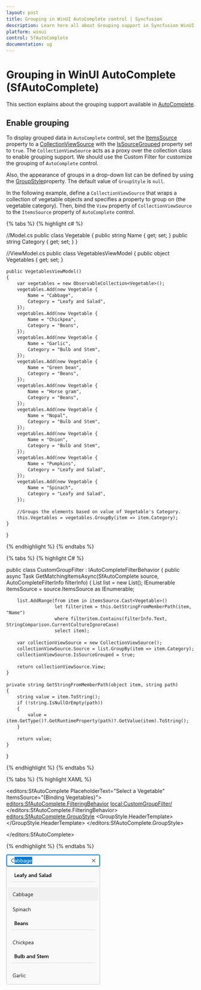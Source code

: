 ```yaml
---
layout: post
title: Grouping in WinUI AutoComplete control | Syncfusion
description: Learn here all about Grouping support in Syncfusion WinUI AutoComplete (multi-select AutoComplete) control with UI grouping and more.
platform: winui
control: SfAutoComplete
documentation: ug
---
```


# Grouping in WinUI AutoComplete (SfAutoComplete)

This section explains about the grouping support available in [AutoComplete]().

## Enable grouping

To display grouped data in `AutoComplete` control, set the [ItemsSource]() property to a [CollectionViewSource]() with the [IsSourceGrouped]() property set to `true`. The `CollectionViewSource` acts as a proxy over the collection class to enable grouping support. We should use the Custom Filter for customize the grouping of `AutoComplete` control.

Also, the appearance of groups in a drop-down list can be defined by using the [GroupStyle]()property. The default value of `GroupStyle` is `null`.

In the following example, define a `CollectionViewSource` that wraps a collection of vegetable objects and specifies a property to group on (the vegetable category). Then, bind the `View` property of `CollectionViewSource` to the `ItemsSource` property of `AutoComplete` control.

{% tabs %}
{% highlight c# %}

//Model.cs
public class Vegetable
{
    public string Name { get; set; }
    public string Category { get; set; }
}

//ViewModel.cs
public class VegetablesViewModel
{
    public object Vegetables { get; set; }

    public VegetablesViewModel()
    {
        var vegetables = new ObservableCollection<Vegetable>();
        vegetables.Add(new Vegetable {
            Name = "Cabbage",
            Category = "Leafy and Salad",
        });
        vegetables.Add(new Vegetable {
            Name = "Chickpea",
            Category = "Beans",
        });
        vegetables.Add(new Vegetable {
            Name = "Garlic",
            Category = "Bulb and Stem",
        });
        vegetables.Add(new Vegetable {
            Name = "Green bean",
            Category = "Beans",
        });
        vegetables.Add(new Vegetable {
            Name = "Horse gram",
            Category = "Beans",
        });
        vegetables.Add(new Vegetable {
            Name = "Nopal",
            Category = "Bulb and Stem",
        });
        vegetables.Add(new Vegetable {
            Name = "Onion",
            Category = "Bulb and Stem",
        });
        vegetables.Add(new Vegetable {
            Name = "Pumpkins",
            Category = "Leafy and Salad",
        });
        vegetables.Add(new Vegetable {
            Name = "Spinach",
            Category = "Leafy and Salad",
        });

        //Groups the elements based on value of Vegetable's Category.
        this.Vegetables = vegetables.GroupBy(item => item.Category);
    }
}

{% endhighlight %}
{% endtabs %}

{% tabs %}
{% highlight C# %}

public class CustomGroupFilter : IAutoCompleteFilterBehavior
{
    public async Task<object> GetMatchingItemsAsync(SfAutoComplete source, AutoCompleteFilterInfo filterInfo)
    {
        List<Vegetable> list = new List<Vegetable>();
        IEnumerable itemsSource = source.ItemsSource as IEnumerable;

        list.AddRange(from item in itemsSource.Cast<Vegetable>()
                      let filteritem = this.GetStringFromMemberPath(item, "Name")
                      where filteritem.Contains(filterInfo.Text, StringComparison.CurrentCultureIgnoreCase)
                      select item);

        var collectionViewSource = new CollectionViewSource();
        collectionViewSource.Source = list.GroupBy(item => item.Category);
        collectionViewSource.IsSourceGrouped = true;

        return collectionViewSource.View;
    }

    private string GetStringFromMemberPath(object item, string path)
    {
        string value = item.ToString();
        if (!string.IsNullOrEmpty(path))
        {
            value = item.GetType()?.GetRuntimeProperty(path)?.GetValue(item).ToString();
        }

        return value;
    }
}


{% endhighlight %}
{% endtabs %}

{% tabs %}
{% highlight XAML %}

<editors:SfAutoComplete
    PlaceholderText="Select a Vegetable"
    ItemsSource="{Binding Vegetables}">
    <editors:SfAutoComplete.FilteringBehavior>
        <local:CustomGroupFilter/>
    </editors:SfAutoComplete.FilteringBehavior>
    <editors:SfAutoComplete.GroupStyle>
        <GroupStyle>
            <GroupStyle.HeaderTemplate>
                <DataTemplate>
                    <Grid>
                        <TextBlock
                            Grid.Column="1"
                            Margin="8,0,0,0"
                            FontWeight="SemiBold"
                            FontSize="14"
                            FontFamily="{ThemeResource ContentControlThemeFontFamily}"
                            VerticalAlignment="Center"
                            Text="{Binding Key}" />
                    </Grid>
                </DataTemplate>
            </GroupStyle.HeaderTemplate>
        </GroupStyle>
    </editors:SfAutoComplete.GroupStyle>
    
</editors:SfAutoComplete>

{% endhighlight %}
{% endtabs %}

![Grouping the vegetables based on its category.](Grouping_images/winui-autocomplete-groupStyle.png)
